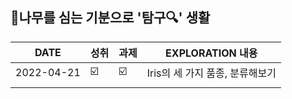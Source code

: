 ## 🌳나무를 심는 기분으로 '탐구🔍' 생활  
| DATE | 성취 | 과제 | EXPLORATION 내용 |
| ------ | -- | -- |----------- |
| 2022-04-21 | ☑️ | ☑️ | Iris의 세 가지 품종, 분류해보기 |
|  |  |  |   |
